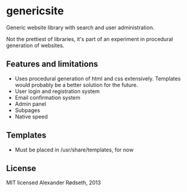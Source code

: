 genericsite
===========

Generic website library with search and user administration.

Not the prettiest of libraries, it's part of an experiment in procedural generation of websites.


Features and limitations
------------------------

* Uses procedural generation of html and css extensively. Templates would probably be a better solution for the future.
* User login and registration system
* Email confirmation system
* Admin panel
* Subpages
* Native speed


Templates
---------

* Must be placed in /usr/share/templates, for now


License
-------

MIT licensed
Alexander Rødseth, 2013
